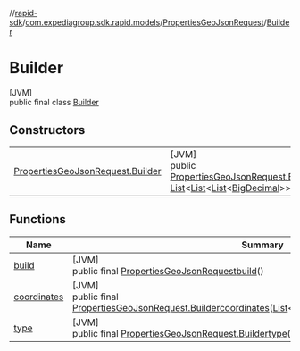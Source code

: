 //[rapid-sdk](../../../../index.md)/[com.expediagroup.sdk.rapid.models](../../index.md)/[PropertiesGeoJsonRequest](../index.md)/[Builder](index.md)

# Builder

[JVM]\
public final class [Builder](index.md)

## Constructors

| | |
|---|---|
| [PropertiesGeoJsonRequest.Builder](-properties-geo-json-request.-builder.md) | [JVM]<br>public [PropertiesGeoJsonRequest.Builder](index.md)[PropertiesGeoJsonRequest.Builder](-properties-geo-json-request.-builder.md)([String](https://docs.oracle.com/javase/8/docs/api/java/lang/String.html)type, [List](https://docs.oracle.com/javase/8/docs/api/java/util/List.html)&lt;[List](https://docs.oracle.com/javase/8/docs/api/java/util/List.html)&lt;[List](https://docs.oracle.com/javase/8/docs/api/java/util/List.html)&lt;[BigDecimal](https://docs.oracle.com/javase/8/docs/api/java/math/BigDecimal.html)&gt;&gt;&gt;coordinates) |

## Functions

| Name | Summary |
|---|---|
| [build](build.md) | [JVM]<br>public final [PropertiesGeoJsonRequest](../index.md)[build](build.md)() |
| [coordinates](coordinates.md) | [JVM]<br>public final [PropertiesGeoJsonRequest.Builder](index.md)[coordinates](coordinates.md)([List](https://docs.oracle.com/javase/8/docs/api/java/util/List.html)&lt;[List](https://docs.oracle.com/javase/8/docs/api/java/util/List.html)&lt;[List](https://docs.oracle.com/javase/8/docs/api/java/util/List.html)&lt;[BigDecimal](https://docs.oracle.com/javase/8/docs/api/java/math/BigDecimal.html)&gt;&gt;&gt;coordinates) |
| [type](type.md) | [JVM]<br>public final [PropertiesGeoJsonRequest.Builder](index.md)[type](type.md)([String](https://docs.oracle.com/javase/8/docs/api/java/lang/String.html)type) |
